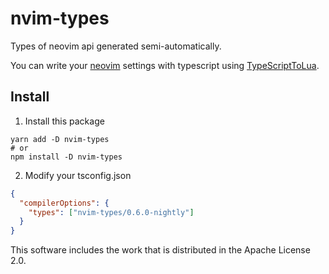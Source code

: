 # nvim-types

Types of neovim api generated semi-automatically.

You can write your [neovim](https://github.com/neovim/neovim) settings with typescript using [TypeScriptToLua](https://typescripttolua.github.io).

## Install

1. Install this package

```
yarn add -D nvim-types
# or
npm install -D nvim-types
```

2. Modify your tsconfig.json

```json
{
  "compilerOptions": {
    "types": ["nvim-types/0.6.0-nightly"]
  }
}
```

This software includes the work that is distributed in the Apache License 2.0.
